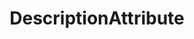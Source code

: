 ---
layout: subpage
title: DescriptionAttribute
permalink: /ref/winux-attributes-descriptionattribute
---